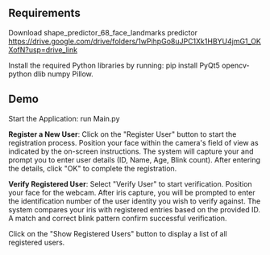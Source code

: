 ## Requirements	
Download shape_predictor_68_face_landmarks predictor https://drive.google.com/drive/folders/1wPihpGo8uJPC1Xk1HBYU4jmG1_OKXofN?usp=drive_link

Install the required Python libraries by running: pip install PyQt5 opencv-python dlib numpy Pillow.

## Demo
Start the Application: run Main.py

**Register a New User**:
Click on the "Register User" button to start the registration process.
Position your face within the camera's field of view as indicated by the on-screen instructions.
The system will  capture your  and prompt you to enter user details (ID, Name, Age, Blink count).
After entering the details, click "OK" to complete the registration.

**Verify Registered User**:
Select "Verify User" to start verification.
Position your face for the webcam.
After iris capture, you will be prompted to enter the identification number of the user identity you wish to verify against.
The system compares your iris with registered entries based on the provided ID.
A match and correct blink pattern confirm successful verification.

Click on the "Show Registered Users" button to display a list of all registered users.
